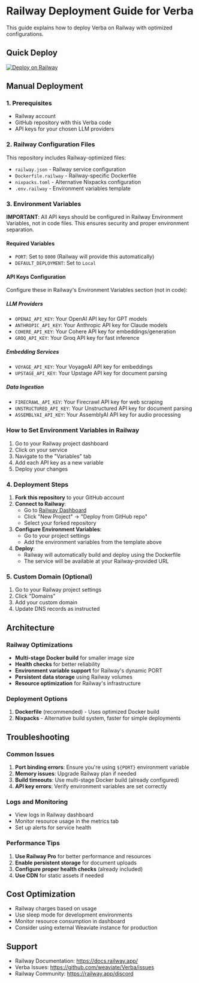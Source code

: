 # Railway Deployment Guide for Verba

This guide explains how to deploy Verba on Railway with optimized configurations.

## Quick Deploy

[![Deploy on Railway](https://railway.app/button.svg)](https://railway.app/template/verba)

## Manual Deployment

### 1. Prerequisites

- Railway account
- GitHub repository with this Verba code
- API keys for your chosen LLM providers

### 2. Railway Configuration Files

This repository includes Railway-optimized files:

- `railway.json` - Railway service configuration
- `Dockerfile.railway` - Railway-specific Dockerfile
- `nixpacks.toml` - Alternative Nixpacks configuration
- `.env.railway` - Environment variables template

### 3. Environment Variables

**IMPORTANT**: All API keys should be configured in Railway Environment Variables, not in code files. This ensures security and proper environment separation.

#### Required Variables
- `PORT`: Set to `8000` (Railway will provide this automatically)
- `DEFAULT_DEPLOYMENT`: Set to `Local`

#### API Keys Configuration
Configure these in Railway's Environment Variables section (not in code):

##### LLM Providers
- `OPENAI_API_KEY`: Your OpenAI API key for GPT models
- `ANTHROPIC_API_KEY`: Your Anthropic API key for Claude models  
- `COHERE_API_KEY`: Your Cohere API key for embeddings/generation
- `GROQ_API_KEY`: Your Groq API key for fast inference

##### Embedding Services
- `VOYAGE_API_KEY`: Your VoyageAI API key for embeddings
- `UPSTAGE_API_KEY`: Your Upstage API key for document parsing

##### Data Ingestion
- `FIRECRAWL_API_KEY`: Your Firecrawl API key for web scraping
- `UNSTRUCTURED_API_KEY`: Your Unstructured API key for document parsing
- `ASSEMBLYAI_API_KEY`: Your AssemblyAI API key for audio processing

### How to Set Environment Variables in Railway
1. Go to your Railway project dashboard
2. Click on your service
3. Navigate to the "Variables" tab
4. Add each API key as a new variable
5. Deploy your changes

### 4. Deployment Steps

1. **Fork this repository** to your GitHub account
2. **Connect to Railway**:
   - Go to [Railway Dashboard](https://railway.app/dashboard)
   - Click "New Project" → "Deploy from GitHub repo"
   - Select your forked repository
3. **Configure Environment Variables**:
   - Go to your project settings
   - Add the environment variables from the template above
4. **Deploy**:
   - Railway will automatically build and deploy using the Dockerfile
   - The service will be available at your Railway-provided URL

### 5. Custom Domain (Optional)

1. Go to your Railway project settings
2. Click "Domains" 
3. Add your custom domain
4. Update DNS records as instructed

## Architecture

### Railway Optimizations

- **Multi-stage Docker build** for smaller image size
- **Health checks** for better reliability  
- **Environment variable support** for Railway's dynamic PORT
- **Persistent data storage** using Railway volumes
- **Resource optimization** for Railway's infrastructure

### Deployment Options

1. **Dockerfile** (recommended) - Uses optimized Docker build
2. **Nixpacks** - Alternative build system, faster for simple deployments

## Troubleshooting

### Common Issues

1. **Port binding errors**: Ensure you're using `${PORT}` environment variable
2. **Memory issues**: Upgrade Railway plan if needed
3. **Build timeouts**: Use multi-stage Docker build (already configured)
4. **API key errors**: Verify environment variables are set correctly

### Logs and Monitoring

- View logs in Railway dashboard
- Monitor resource usage in the metrics tab
- Set up alerts for service health

### Performance Tips

1. **Use Railway Pro** for better performance and resources
2. **Enable persistent storage** for document uploads
3. **Configure proper health checks** (already included)
4. **Use CDN** for static assets if needed

## Cost Optimization

- Railway charges based on usage
- Use sleep mode for development environments
- Monitor resource consumption in dashboard
- Consider using external Weaviate instance for production

## Support

- Railway Documentation: https://docs.railway.app/
- Verba Issues: https://github.com/weaviate/Verba/issues
- Railway Community: https://railway.app/discord
